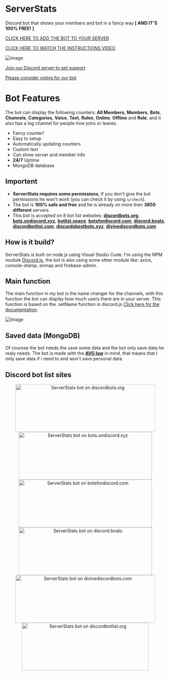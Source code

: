 # ServerStats
Discord bot that shows your members and bot in a fancy way **[ AND IT'S 100% FREE! ]**

[CLICK HERE TO ADD THE BOT TO YOUR SERVER](https://discordapp.com/api/oauth2/authorize?client_id=458276816071950337&permissions=269503504&scope=bot)

[CLICK HERE TO WATCH THE INSTRUCTIONS VIDEO](https://vimeo.com/316592316/b7bd1ea09b)

![image](https://cdn.discordapp.com/attachments/465201693538254848/522071468138299393/banner.png)

[Join our Discord server to get support](https://discordapp.com/invite/bZt8WkS)

[Please consider voting for our bot](https://discordbots.org/bot/458276816071950337/vote)


# Bot Features

The bot can display the following counters: **All Members**, **Members**, **Bots**, **Channels**, **Categories**, **Voice**, **Text**, **Roles**, **Online**, **Offline** and **Role**, and it also has a log channel for people how joins or leaves.

* Fancy counter!
* Easy to setup
* Automatically updating counters
* Custom text
* Can show server and member info
* **24/7** Uptime
* MongoDB database

## Importent

* **ServerStats requires some permissions**, If you don't give the bot permissions he won't work (you can check it by using `s/check`).
* The bot is **100% safe and free** and he is already on more then **3850 different** servers.
* This bot is accepted on 8 bot list websites: [**discordbots.org**](https://discordbots.org/bot/458276816071950337), [**bots.ondiscord.xyz**](https://bots.ondiscord.xyz/bots/458276816071950337), [**botlist.space**](https://botlist.space/bot/458276816071950337), [**botsfordiscord.com**](https://botsfordiscord.com/bot/458276816071950337), [**discord.boats**](https://discord.boats/bot/458276816071950337), [**discordbotlist.com**](https://discordbotlist.com/bots/458276816071950337), [**discordsbestbots.xyz**](https://discordsbestbots.xyz/bots/458276816071950337), [**divinediscordbots.com**](https://divinediscordbots.com/bot/458276816071950337)

## How is it build?

ServerStats is built on node.js using Visual Studio Code. I'm using the NPM module [Discord.js](https://discord.js.org/#/), the bot is also using some other module like: axios, console-stamp, enmap and firebase-admin.

## Main function

The main function in my bot is the name changer for the channels, with this function the bot can display how much users there are in your server.
This function is based on the .setName function in discord.js [Click here for the documentation](https://discord.js.org/#/docs/main/stable/class/VoiceChannel?scrollTo=setName).

![Image](https://cdn.discordapp.com/attachments/465201693538254848/522082030029242374/setName.png)

## Saved data (MongoDB)

Of courese the bot needs the save some data and the bot only save data he realy needs.
The bot is made with the [**AVG law**](https://www.amsadvocaten.com/blog/intellectual-property-law-in-the-netherlands/are-you-ready-for-the-new-general-data-protection-regulation-avg/) in mind, that means that I only save data if i need to and won't save personal data.

## Discord bot list sites
<center>
<a href="https://discordbots.org/bot/458276816071950337" >
  <img src="https://discordbots.org/api/widget/458276816071950337.svg"
       	width="440" 
	height="150" 
       	alt="ServerStats bot on discordbots.org">
</a>
<a href="https://bots.ondiscord.xyz/bots/458276816071950337">
   <img src="https://bots.ondiscord.xyz/bots/458276816071950337/embed"
	width="420" 
	height="150" 
	alt="ServerStats bot on bots.ondiscord.xyz">
</a>

<br>

<a href="https://botsfordiscord.com/bots/458276816071950337" >
   <img src="https://botsfordiscord.com/api/bot/458276816071950337/widget"
	width="420" 
	height="150" 
	alt="ServerStats bot on botsfordiscord.com">
</a>
<a href="https://discord.boats/bot/458276816071950337" >
   <img src="https://discord.boats/api/widget/458276816071950337"
	width="420" 
	height="150" 
	alt="ServerStats bot on discord.boats">
</a>

<br>

<a href="https://divinediscordbots.com/bot/458276816071950337" >
   <img src="https://divinediscordbots.com/api/widget/458276816071950337.svg"
	width="440" 
	height="150" 
	alt="ServerStats bot on divinediscordbots.com">
</a>
<a href="https://discordbotlist.com/bots/458276816071950337">
    <img src="https://discordbotlist.com/bots/458276816071950337/widget"
	width="400" 
	height="150" 
	alt="ServerStats bot on discordbotlist.org">
</a>
</center>
